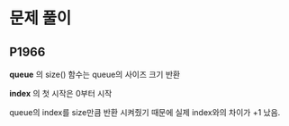 # 문제 풀이
## P1966
__queue__ 의 size() 함수는 queue의 사이즈 크기 반환

__index__ 의 첫 시작은 0부터 시작

queue의 index를 size만큼 반환 시켜줬기 때문에 실제 index와의 차이가 +1 났음.
